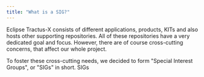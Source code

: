 ```yaml
---
title: "What is a SIG?"
---
```


Eclipse Tractus-X consists of different applications, products, KITs and also hosts other supporting repositories.
All of these repositories have a very dedicated goal and focus.
However, there are of course cross-cutting concerns, that affect our whole project.

To foster these cross-cutting needs, we decided to form "Special Interest Groups", or "SIGs" in short.
SIGs 
